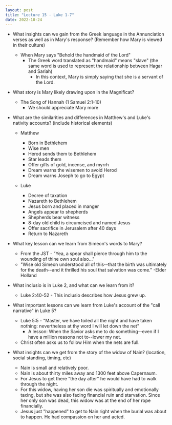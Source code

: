 ```yaml
---
layout: post
title: "Lecture 15 - Luke 1-7"
date: 2022-10-24
---
```


* What insights can we gain from the Greek language in the Annunciation verses as well as in Mary's response? (Remember how Mary is viewed in their culture)
    * When Mary says "Behold the handmaid of the Lord"
        * The Greek word translated as "handmaid" means "slave" (the same word is used to represent the relationship between Hagar and Sariah)
            * In this context, Mary is simply saying that she is a servant of the Lord.

* What story is Mary likely drawing upon in the Magnificat?
    * The Song of Hannah (1 Samuel 2:1-10)
        * We should appreciate Mary more

* What are the similarities and differences in Matthew's and Luke's nativity accounts? (include historical elements)
    * Matthew
        * Born in Bethlehem
        * Wise men
        * Herod sends them to Bethlehem
        * Star leads them
        * Offer gifts of gold, incense, and myrrh
        * Dream warns the wisemen to avoid Herod
        * Dream warns Joseph to go to Egypt

    * Luke
        * Decree of taxation
        * Nazareth to Bethlehem
        * Jesus born and placed in manger
        * Angels appear to shepherds
        * Shepherds bear witness
        * 8-day old child is circumcised and named Jesus
        * Offer sacrifice in Jerusalem after 40 days
        * Return to Nazareth

* What key lesson can we learn from Simeon's words to Mary?
    * From the JST - "Yea, a spear shall pierce through him to the wounding of thine own soul also..."
    * "Wise old Simeon understood all of this--that the birth was ultimately for the death--and it thrilled his soul that salvation was come." -Elder Holland

* What inclusio is in Luke 2, and what can we learn from it?
    * Luke 2:40-52 - This inclusio describes how Jesus grew up.

* What important lessons can we learn from Luke's account of the "call narrative" in Luke 5?
    * Luke 5:5 - "Master, we have toiled all the night and have taken nothing: nevertheless at thy word I will let down the net"
        * A lesson: When the Savior asks me to do something--even if I have a million reasons not to--lower my net.
    * Christ often asks us to follow Him when the nets are full.

* What insights can we get from the story of the widow of Nain? (location, social standing, timing, etc)
    * Nain is small and relatively poor.
    * Nain is about thirty miles away and 1300 feet above Capernaum.
    * For Jesus to get there "the day after" he would have had to walk through the night.
    * For this widow, having her son die was spiritually and emotionally taxing, but she was also facing financial ruin and starvation. Since her only son was dead, this widow was at the end of her rope financially.
    * Jesus just "happened" to get to Nain right when the burial was about to happen. He had compassion on her and acted.